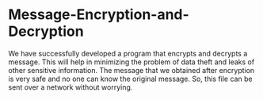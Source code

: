 # Message-Encryption-and-Decryption
We have successfully developed a program that encrypts and decrypts a message. This will help in minimizing the problem of data theft and leaks of other sensitive information. The message that we obtained after encryption is very safe and no one can know the original message. So, this file can be sent over a network without worrying.

